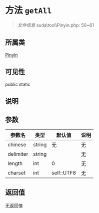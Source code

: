 # 方法 `getAll`

> *文件信息* suda\tool\Pinyin.php: 50~61

## 所属类 

[Pinyin](../Pinyin.md)

## 可见性

 public static

## 说明



## 参数


| 参数名 | 类型 | 默认值 | 说明 |
|--------|-----|-------|-------|
| chinese |  string | 无 | 无 |
| delimiter |  string |  | 无 |
| length |  int | 0 | 无 |
| charset |  int | self::UTF8 | 无 |



## 返回值

无返回值
